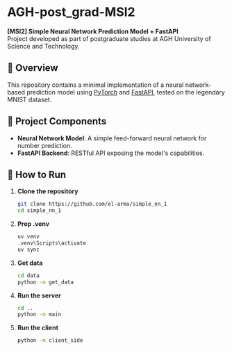 # AGH-post_grad-MSI2

**[MSI2] Simple Neural Network Prediction Model + FastAPI**  
Project developed as part of postgraduate studies at AGH University of Science and Technology.

## 📌 Overview

This repository contains a minimal implementation of a neural network-based prediction model using [PyTorch](https://pytorch.org/) and [FastAPI](https://fastapi.tiangolo.com/), tested on the legendary MNIST dataset.

## 🧠 Project Components

- **Neural Network Model**: A simple feed-forward neural network for number prediction.
- **FastAPI Backend**: RESTful API exposing the model's capabilities.

## 🚀 How to Run

1. **Clone the repository**
   ```bash
   git clone https://github.com/el-arma/simple_nn_1
   cd simple_nn_1

2. **Prep .venv**
   ```bash
   uv venv
   .venv\Scripts\activate 
   uv sync

2. **Get data**
   ```bash 
   cd data
   python -m get_data
   ```

3. **Run the server**
   ```bash
   cd ..
   python -m main
   ```

4. **Run the client**
   ```bash 
   python -m client_side
   ```
